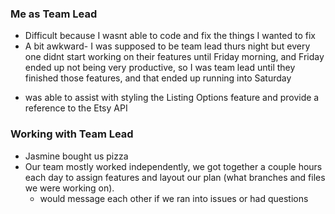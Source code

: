 ### Me as Team Lead
* Difficult because I wasnt able to code and fix the things I wanted to fix
* A bit awkward- I was supposed to be team lead thurs night but every one didnt start working on their features until Friday morning, and Friday ended up not being very productive, so I was team lead until they finished those features, and that ended up running into Saturday
 - was able to assist with styling the Listing Options feature and provide a reference to the Etsy API

### Working with Team Lead
* Jasmine bought us pizza
* Our team mostly worked independently, we got together a couple hours each day to assign features and layout our plan (what branches and files we were working on).
  - would message each other if we ran into issues or had questions
